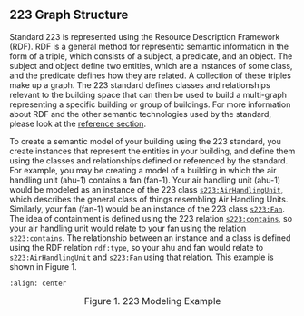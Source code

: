 ## 223 Graph Structure

Standard 223 is represented using the Resource Description Framework (RDF). RDF is a general method for representic semantic information in the form of a triple, which consists of a subject, a predicate, and an object. The subject and object define two entities, which are a instances of some class, and the predicate defines how they are related. A collection of these triples make up a graph. The 223 standard defines classes and relationships relevant to the building space that can then be used to build a multi-graph representing a specific building or group of buildings. For more information about RDF and the other semantic technologies used by the standard, please look at the [reference section](other-resources).

To create a semantic model of your building using the 223 standard, you create instances that represent the entities in your building, and define them using the classes and relationships defined or referenced by the standard. For example, you may be creating a model of a building in which the air handling unit (ahu-1) contains a fan (fan-1). Your air handling unit (ahu-1) would be modeled as an instance of the 223 class [`s223:AirHandlingUnit`](https://explore.open223.info/s223/AirHandlingUnit.html), which describes the general class of things resembling Air Handling Units. Similarly, your fan (fan-1) would be an instance of the 223 class [`s223:Fan`](https://explore.open223.info/s223/Fan.html). The idea of containment is defined using the 223 relation [`s223:contains`](https://explore.open223.info/s223/contains.html), so your air handling unit would relate to your fan using the relation `s223:contains`. The relationship between an instance and a class is defined using the RDF relation `rdf:type`, so your ahu and fan would relate to `s223:AirHandlingUnit` and `s223:Fan` using that relation. This example is shown in Figure 1. 

```{image} _static/images/ex-1.svg
:align: center
```

<div align="center">

<span style="font-size: medium;">Figure 1. 223 Modeling Example</span>

</div>
